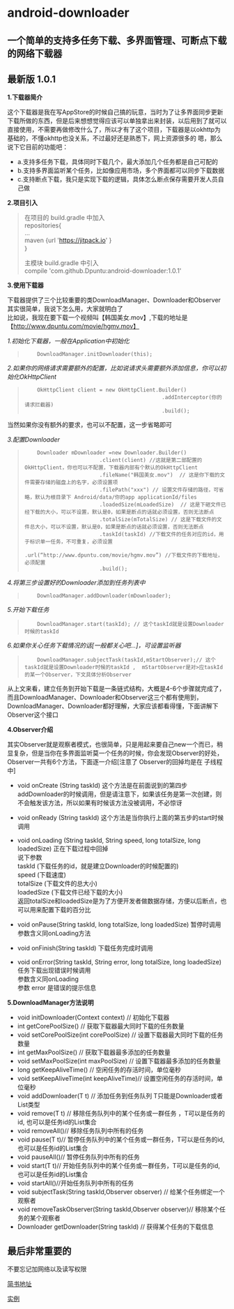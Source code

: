 # android-downloader
## **一个简单的支持多任务下载、多界面管理、可断点下载的网络下载器**

## 最新版 1.0.1

**1.下载器简介**

这个下载器是我在写AppStore的时候自己搞的玩意，当时为了让多界面同步更新下载所做的东西，但是后来想想觉得应该可以单独拿出来封装，以后用到了就可以直接使用，不需要再做修改什么了，所以才有了这个项目，下载器是以okhttp为基础的，不懂okhttp也没关系，不过最好还是熟悉下，网上资源很多的
嗯，那么说下它目前的功能吧：

* a.支持多任务下载，具体同时下载几个，最大添加几个任务都是自己可配的
* b.支持多界面监听某个任务，比如像应用市场，多个界面都可以同步下载数据
* c.支持断点下载，我只是实现下载的逻辑，具体怎么断点保存需要开发人员自己做

**2.项目引入**

> 在项目的 build.gradle 中加入</br>
>     repositories{</br>
>             ...</br>
>             maven {url 'https://jitpack.io' }</br>
>     ｝
> 
> 主模块 build.gradle 中引入</br>
>       compile 'com.github.Dpuntu:android-downloader:1.0.1' 
      
**3.使用下载器**

下载器提供了三个比较重要的类DownloadManager、Downloader和Observer</br>
其实很简单，我说下怎么用，大家就明白了</br>
比如说，我现在要下载一个视频叫【韩国美女.mov】,下载的地址是【http://www.dpuntu.com/movie/hgmv.mov】

*1.初始化下载器，一般在Application中初始化*
>         DownloadManager.initDownloader(this);

*2.如果你的网络请求需要额外的配置，比如说请求头需要额外添加信息，你可以初始化OkHttpClient*
>         OkHttpClient client = new OkHttpClient.Builder()
>                                                 .addInterceptor(你的请求拦截器)
>                                                 .build();
当然如果你没有额外的要求，也可以不配置，这一步省略即可

*3.配置Downloader*
>         Downloader mDownloader =new Downloader.Builder()
>                             .client(client) //这就是第二部配置的OkHttpClient，你也可以不配置，下载器内部有个默认的OkHttpClient
>                             .fileName("韩国美女.mov")  // 这是你下载的文件需要存储的磁盘上的名字，必须设置项
>                             .filePath("xxx") // 设置文件存储的路径，可省略，默认为根目录下 Android/data/你的app applicationId/files
>                             .loadedSize(mLoadedSize)  // 这是下砸文件已经下载的大小，可以不设置，默认是0，如果是断点的话就必须设置，否则无法断点
>                             .totalSize(mTotalSize) // 这是下载文件的文件总大小，可以不设置，默认是0，如果是断点的话就必须设置，否则无法断点
>                             .taskId(taskId) //下载文件的任务对应的id，用于标识单一任务，不可重复，必须设置
>                             .url(“http://www.dpuntu.com/movie/hgmv.mov”) //下载文件的下载地址，必须配置
>                             .build();

*4.将第三步设置好的Downloader添加到任务列表中*
>         DownloadManager.addDownloader(mDownloader);

*5.开始下载任务*
>         DownloadManager.start(taskId); // 这个taskId就是设置Downloader时候的taskId

*6.如果你关心任务下载情况的话[一般都关心吧...]，可设置监听器*
>         DownloadManager.subjectTask(taskId,mStartObserver);// 这个taskId就是设置Downloader时候的taskId ,  mStartObserver是对>应taskId的某一个Observer，下文具体分析Observer

从上文来看，建立任务到开始下载是一条链式结构，大概是4-6个步骤就完成了，而且DownloadManager、Downloader和Observer这三个都有使用到，DownloadManager、Downloader都好理解，大家应该都看得懂，下面讲解下Observer这个接口

**4.Observer介绍**

其实Observer就是观察者模式，也很简单，只是用起来要自己new一个而已，稍显复杂，但是当你在多界面监听莫一个任务的时候，你会发现Observer的好处，Observer一共有6个方法，下面逐一介绍[注意了  Observer的回掉均是在 子线程 中] 

* void onCreate (String taskId)
这个方法是在前面说到的第四步addDownloader的时候调用，但是请注意下，如果该任务是第一次创建，则不会触发该方法，所以如果有时候该方法没被调用，不必惊讶

* void onReady (String taskId)
这个方法是当你执行上面的第五步的start时候调用

* void onLoading (String taskId, String speed, long totalSize, long loadedSize)
正在下载过程中回掉</br>
说下参数 </br>
        taskId (下载任务的id，就是建立Downloader的时候配置的)</br>
        speed (下载速度)</br>
        totalSize (下载文件的总大小)</br>
        loadedSize (下载文件已经下载的大小)</br>
    返回totalSize和loadedSize是为了方便开发者做数据存储，方便以后断点，也可以用来配置下载的百分比

* void onPause(String taskId,  long totalSize, long loadedSize)
暂停时调用</br>
        参数含义同onLoading方法

* void onFinish(String taskId)
下载任务完成时调用

* void onError(String taskId, String error, long totalSize,  long loadedSize)
任务下载出现错误时候调用</br>
        参数含义同onLoading</br>
        参数 error 是错误的提示信息

**5.DownloadManager方法说明**

* void initDownloader(Context context)  // 初始化下载器
* int getCorePoolSize()  // 获取下载器最大同时下载的任务数量
* void setCorePoolSize(int corePoolSize) // 设置下载器最大同时下载的任务数量
* int getMaxPoolSize()  // 获取下载器最多添加的任务数量
* void setMaxPoolSize(int maxPoolSize) // 设置下载器最多添加的任务数量
* long getKeepAliveTime() // 空闲任务的存活时间，单位毫秒
* void setKeepAliveTime(int keepAliveTime)// 设置空闲任务的存活时间，单位毫秒
* void addDownloader(T t) // 添加任务到任务队列 T只能是Downloader或者List<Downloader>类型
* void remove(T t) // 移除任务队列中的某个任务或一群任务 ，T可以是任务的id, 也可以是任务id的List集合
* void removeAll()// 移除任务队列中所有的任务
* void pause(T t)// 暂停任务队列中的某个任务或一群任务，T可以是任务的id, 也可以是任务id的List集合
* void pauseAll()// 暂停任务队列中所有的任务
* void start(T t)// 开始任务队列中的某个任务或一群任务，T可以是任务的id, 也可以是任务id的List集合
* void startAll()//开始任务队列中所有的任务
* void subjectTask(String taskId,Observer observer) // 给某个任务绑定一个观察者
* void removeTaskObserver(String taskId,Observer observer)// 移除某个任务的某个观察者
* Downloader getDownloader(String taskId) // 获得某个任务的下载信息
      
## 最后非常重要的
不要忘记加网络以及读写权限

[简书地址](http://www.jianshu.com/p/14a1949de195)

[实例](https://github.com/Dpuntu/DownloadExample)
